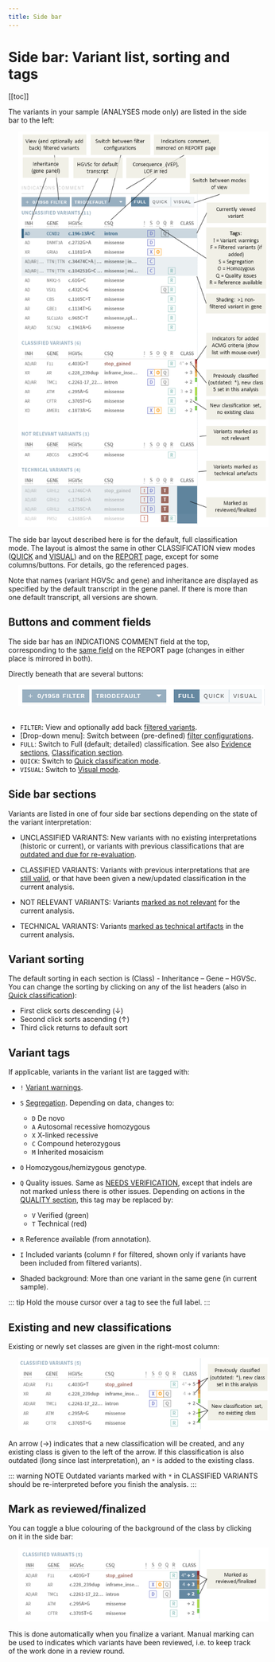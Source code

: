 ```yaml
---
title: Side bar
---
```


# Side bar: Variant list, sorting and tags

[[toc]]

The variants in your sample (ANALYSES mode only) are listed in the side bar to the left:

<div style="text-indent: 4%;"><img src="./img/sidebar.png"></div>

The side bar layout described here is for the default, full classification mode. The layout is almost the same in other CLASSIFICATION view modes ([QUICK](/manual/quick-classification.md) and [VISUAL](/manual/visual.md)) and on the [REPORT](/manual/report-page.md) page, except for some columns/buttons. For details, go the referenced pages. 

Note that names (variant HGVSc and gene) and inheritance are displayed as specified by the default transcript in the gene panel. If there is more than one default transcript, all versions are shown.


## Buttons and comment fields

The side bar has an INDICATIONS COMMENT field at the top, corresponding to the [same field](/manual/report-page.html#comment-fields-indication-and-report) on the REPORT page (changes in either place is mirrored in both). 

Directly beneath that are several buttons: 

<div style="text-indent: 4%;"><img src="./img/sidebar_buttons.png"></div>
<br>

- `FILTER`: View and optionally add back [filtered variants](/manual/filtered-variants.md).
- [Drop-down menu]: Switch between (pre-defined) [filter configurations](/manual/filtered-variants.md).
- `FULL`: Switch to Full (default; detailed) classification. See also [Evidence sections](/manual/evidence-sections.html), [Classification section](/manual/classification-section.html).
- `QUICK`: Switch to [Quick classification mode](/manual/quick-classification.md).
- `VISUAL`: Switch to [Visual mode](/manual/visual.md).

## Side bar sections

Variants are listed in one of four side bar sections depending on the state of the variant interpretation: 

- UNCLASSIFIED VARIANTS: New variants with no existing interpretations (historic or current), or variants with previous classifications that are [outdated and due for re-evaluation](/manual/classification-section.html#interpretations-that-are-outdated). 

- CLASSIFIED VARIANTS: Variants with previous interpretations that are [still valid](/manual/classification-section.html#interpretations-that-are-still-valid), or that have been given a new/updated classification in the current analysis.

- NOT RELEVANT VARIANTS: Variants [marked as not relevant](/manual/evidence-sections.html#mark-as-verified-technical-not-relevant) for the current analysis.

- TECHNICAL VARIANTS: Variants [marked as technical artifacts](/manual/evidence-sections.html#mark-as-verified-technical-not-relevant) in the current analysis.

## Variant sorting

The default sorting in each section is (Class) - Inheritance – Gene – HGVSc. You can change the sorting by clicking on any of the list headers (also in [Quick classification](/manual/quick-classification.md)):

  - First click sorts descending (↓)
  - Second click sorts ascending (↑)
  - Third click returns to default sort

## Variant tags

If applicable, variants in the variant list are tagged with:

  - `!` [Variant warnings](/manual/warnings.md). 

  - `S` [Segregation](/technical/filtering.html#segregation-filter). Depending on data, changes to:
    
      - `D` De novo
      - `A` Autosomal recessive homozygous
      - `X` X-linked recessive
      - `C` Compound heterozygous
      - `M` Inherited mosaicism

  - `O` Homozygous/hemizygous genotype.

  - `Q` Quality issues. Same as [NEEDS VERIFICATION](/manual/evidence-sections.html#quality-information), except that indels are not marked unless there is other issues. Depending on actions in the [QUALITY section](/manual/evidence-sections.html#quality), this tag may be replaced by:
    
      - `V` Verified (green)
      - `T` Technical (red)

  - `R` Reference available (from annotation).

  - `I` Included variants (column `F` for filtered, shown only if variants have been included from filtered variants).

  - Shaded background: More than one variant in the same gene (in current sample).


::: tip
Hold the mouse cursor over a tag to see the full label.
:::

## Existing and new classifications  

Existing or newly set classes are given in the right-most column: 

<div style="text-indent: 4%;"><img src="./img/classified_variants.png"></div>

An arrow (→) indicates that a new classification will be created, and any existing class is given to the left of the arrow. If this classification is also outdated (long since last interpretation), an `*` is added to the existing class.

::: warning NOTE
Outdated variants marked with `*` in CLASSIFIED VARIANTS should be re-interpreted before you finish the analysis.
:::

## Mark as reviewed/finalized

You can toggle a blue colouring of the background of the class by clicking on it in the side bar: 

<div style="text-indent: 4%;"><img src="./img/mark_reviewed.png"></div>

This is done automatically when you finalize a variant. Manual marking can be used to indicates which variants have been reviewed, i.e. to keep track of the work done in a review round.  
